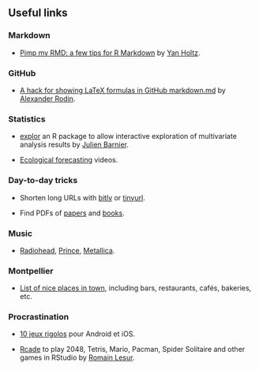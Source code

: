 ## Useful links

### Markdown

* [Pimp my RMD: a few tips for R Markdown](https://holtzy.github.io/Pimp-my-rmd/) by [Yan Holtz](https://www.yan-holtz.com/).

### GitHub

* [A hack for showing LaTeX formulas in GitHub markdown.md](https://gist.github.com/a-rodin/fef3f543412d6e1ec5b6cf55bf197d7b) by [Alexander Rodin](https://gist.github.com/a-rodin).

### Statistics

* [explor](https://juba.github.io/explor/) an R package to allow interactive exploration of multivariate analysis results by [Julien Barnier](https://data.nozav.org/).

* [Ecological forecasting](https://www.youtube.com/channel/UCZ2KQdo1-FhNRtEBYxai5Aw) videos.

### Day-to-day tricks

* Shorten long URLs with [bitly](https://bitly.com/) or [tinyurl](https://tinyurl.com/create.php?source=indexpage&url=https%3A%2F%2Fpubs.rsna.org%2Fdoi%2F10.1148%2Frg.2017170077%3Furl_ver%3DZ39.88-2003%26rfr_id%3Dori%3Arid%3Acrossref.org%26rfr_dat%3Dcr_pub%253dpubmed&submit=Make+TinyURL%21&alias=).

* Find PDFs of [papers](https://scihub.unblockit.one/) and [books](http://93.174.95.27/).

### Music

* [Radiohead](https://www.youtube.com/channel/UCr_iyUANcn9OX_yy9piYoLw/playlists?view=50&sort=dd&shelf_id=3579731707244514300), [Prince](https://www.youtube.com/user/prince/featured), [Metallica](https://www.youtube.com/channel/UCbulh9WdLtEXiooRcYK7SWw).  

### Montpellier 

* [List of nice places in town](https://www.google.com/maps/d/u/0/viewer?mid=1O_HoGFxRu4Kv52qfv3CA5NVoWiy_dAWk&ll=43.58423373369787%2C3.9502883500000507&z=12), including bars, restaurants, cafés, bakeries, etc.

### Procrastination

* [10 jeux rigolos](https://www.lemonde.fr/pixels/article/2020/05/03/jeux-video-notre-selection-de-dix-nouveaux-jeux-mobiles-delirants_6038509_4408996.html) pour Android et iOS.

* [Rcade](https://github.com/RLesur/Rcade) to play 2048, Tetris, Mario, Pacman, Spider Solitaire and other games in RStudio by [Romain Lesur](https://github.com/RLesur). 

